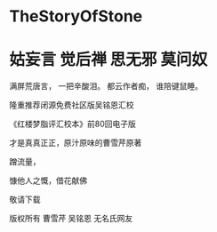 # TheStoryOfStone
# 姑妄言 觉后禅 思无邪 莫问奴


满屏荒唐言，
一把辛酸泪。
都云作者痴，
谁陪键鼠睡。

隆重推荐闭源免费社区版吴铭恩汇校

《红楼梦脂评汇校本》前80回电子版

才是真真正正，原汁原味的曹雪芹原著

蹭流量，

慷他人之慨，借花献佛

敬请下载

版权所有 曹雪芹 吴铭恩 无名氏网友
